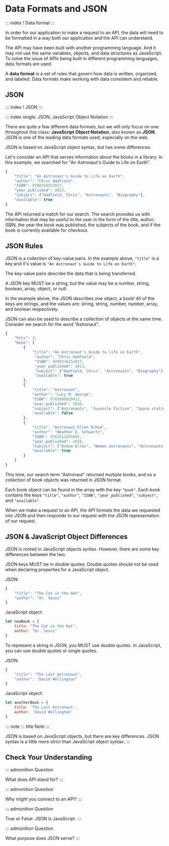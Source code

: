 # Data Formats and JSON

::: index
! Data format
:::

In order for our application to make a request to an API, the data will
need to be formatted in a way both our application and the API can
understand.

The API may have been built with another programming language. And it
may not use the same variables, objects, and data structures as
JavaScript. To solve the issue of APIs being built in different
programming languages, data formats are used.

A **data format** is a set of rules that govern how data is written,
organized, and labeled. Data formats make working with data consistent
and reliable.

## JSON

::: index
! JSON
:::

::: index
single: JSON; JavaScript Object Notation
:::

There are quite a few different data formats, but we will only focus on
one throughout this class: **JavaScript Object Notation**, also known as
**JSON**. JSON is one of the leading data formats used, especially on
the web.

JSON is based on JavaScript object syntax, but has some differences.

Let\'s consider an API that serves information about the books in a
library. In this example, we searched for \"An Astronaut\'s Guide to
Life on Earth\".

``` {.js linenos=""}
{
    "title": "An Astronaut's Guide to Life on Earth",
    "author": "Chris Hadfield",
    "ISBN": 9780316253017,
    "year_published": 2013,
    "subject": ["Hadfield, Chris", "Astronauts", "Biography"],
    "available": true
}
```

The API returned a match for our search. The search provides us with
information that may be useful to the user in the form of the title,
author, ISBN, the year the book was published, the subjects of the book,
and if the book is currently available for checkout.

## JSON Rules

JSON is a collection of key-value pairs. In the example above, `"title"`
is a key and it\'s value is `"An Astronaut's Guide to Life on Earth"`.

The key-value pairs describe the data that is being transferred.

A JSON key MUST be a string, but the value may be a number, string,
boolean, array, object, or null.

In the example above, the JSON describes one object, a book! All of the
keys are strings, and the values are: string, string, number, number,
array, and boolean respectively.

JSON can also be used to describe a collection of objects at the same
time. Consider we search for the word \"Astronaut\".

``` {.js linenos=""}
{
    "hits": 3,
    "book": [
        {
            "title": "An Astronaut's Guide to Life on Earth",
             "author": "Chris Hadfield",
             "ISBN": 9780316253017,
             "year_published": 2013,
             "subject": ["Hadfield, Chris", "Astronauts", "Biography"],
             "available": true
        },
        {
            "title": "Astronaut",
            "author": "Lucy M. George",
            "ISBN": 9781609929411,
            "year_published": 2016,
            "subject": ["Astronauts", "Juvenile Fiction", "Space stations"],
            "available": false
        },
        {
            "title": "Astronaut Ellen Ochoa",
            "author": "Heather E. Schwartz",
            "ISBN": 9781512434491,
            "year_published": 2018,
            "subject": ["Ochoa Ellen", "Women astronauts", "Astronauts", "Biography", "Women scientists", "Hispanic American women"],
            "available": true
        }
    ]
}
```

This time, our search term \"Astronaut\" returned multiple books, and so
a collection of book objects was returned in JSON format.

Each book object can be found in the array with the key `"book"`. Each
book contains the keys `"title"`, `"author"`, `"ISBN"`,
`"year_published"`, `"subject"`, and `"available"`.

When we make a request to an API, the API formats the data we requested
into JSON and then responds to our request with the JSON representation
of our request.

## JSON & JavaScript Object Differences

JSON is rooted in JavaScript objects syntax. However, there are some key
differences between the two.

JSON keys MUST be in double quotes. Double quotes should not be used
when declaring properties for a JavaScript object.

JSON:

``` {.js linenos=""}
{
    "title": "The Cat in the Hat",
    "author": "Dr. Seuss"
}
```

JavaScript object:

``` {.js linenos=""}
let newBook = {
    title: "The Cat in the Hat",
    author: "Dr. Seuss"
}
```

To represent a string in JSON, you MUST use double quotes. In
JavaScript, you can use double quotes or single quotes.

JSON:

``` {.js linenos=""}
{
    "title": "The Last Astronaut",
    "author": "David Wellington"
}
```

JavaScript object:

``` {.js linenos=""}
let anotherBook = {
    title: 'The Last Astronaut',
    author: 'David Wellington'
}
```

::: note
::: title
Note
:::

JSON is based on JavaScript objects, but there are key differences. JSON
syntax is a little more strict than JavaScript object syntax.
:::

## Check Your Understanding

::: admonition
Question

What does API stand for?
:::

::: admonition
Question

Why might you connect to an API?
:::

::: admonition
Question

True or False: JSON is JavaScript.
:::

::: admonition
Question

What purpose does JSON serve?
:::
